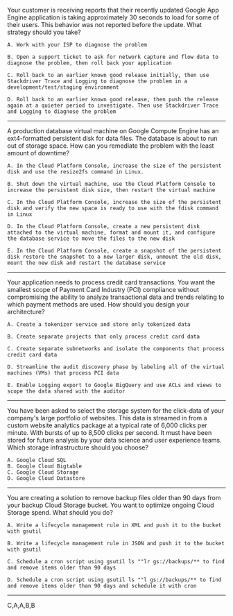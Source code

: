 Your customer is receiving reports that their recently updated Google App Engine application is taking approximately 30 seconds to load for some of their users.
This behavior was not reported before the update.
What strategy should you take?

    A. Work with your ISP to diagnose the problem

    B. Open a support ticket to ask for network capture and flow data to diagnose the problem, then roll back your application

    C. Roll back to an earlier known good release initially, then use Stackdriver Trace and Logging to diagnose the problem in a development/test/staging environment

    D. Roll back to an earlier known good release, then push the release again at a quieter period to investigate. Then use Stackdriver Trace and Logging to diagnose the problem

---

A production database virtual machine on Google Compute Engine has an ext4-formatted persistent disk for data files. The database is about to run out of storage space.
How can you remediate the problem with the least amount of downtime?

    A. In the Cloud Platform Console, increase the size of the persistent disk and use the resize2fs command in Linux.

    B. Shut down the virtual machine, use the Cloud Platform Console to increase the persistent disk size, then restart the virtual machine

    C. In the Cloud Platform Console, increase the size of the persistent disk and verify the new space is ready to use with the fdisk command in Linux

    D. In the Cloud Platform Console, create a new persistent disk attached to the virtual machine, format and mount it, and configure the database service to move the files to the new disk

    E. In the Cloud Platform Console, create a snapshot of the persistent disk restore the snapshot to a new larger disk, unmount the old disk, mount the new disk and restart the database service

---

Your application needs to process credit card transactions. You want the smallest scope of Payment Card Industry (PCI) compliance without compromising the ability to analyze transactional data and trends relating to which payment methods are used.
How should you design your architecture?

    A. Create a tokenizer service and store only tokenized data

    B. Create separate projects that only process credit card data

    C. Create separate subnetworks and isolate the components that process credit card data

    D. Streamline the audit discovery phase by labeling all of the virtual machines (VMs) that process PCI data

    E. Enable Logging export to Google BigQuery and use ACLs and views to scope the data shared with the auditor

---

You have been asked to select the storage system for the click-data of your company's large portfolio of websites. This data is streamed in from a custom website analytics package at a typical rate of 6,000 clicks per minute. With bursts of up to 8,500 clicks per second. It must have been stored for future analysis by your data science and user experience teams.
Which storage infrastructure should you choose?

    A. Google Cloud SQL
    B. Google Cloud Bigtable
    C. Google Cloud Storage
    D. Google Cloud Datastore

---

You are creating a solution to remove backup files older than 90 days from your backup Cloud Storage bucket. You want to optimize ongoing Cloud Storage spend.
What should you do?

    A. Write a lifecycle management rule in XML and push it to the bucket with gsutil

    B. Write a lifecycle management rule in JSON and push it to the bucket with gsutil

    C. Schedule a cron script using gsutil ls ""lr gs://backups/** to find and remove items older than 90 days

    D. Schedule a cron script using gsutil ls ""l gs://backups/** to find and remove items older than 90 days and schedule it with cron

---
C,A,A,B,B
